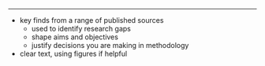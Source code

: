 

---

- key finds from a range of published sources
  - used to identify research gaps
  - shape aims and objectives
  - justify decisions you are making in methodology
- clear text, using figures if helpful